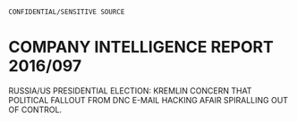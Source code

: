 ```
CONFIDENTIAL/SENSITIVE SOURCE
```

# COMPANY INTELLIGENCE REPORT 2016/097

RUSSIA/US PRESIDENTIAL ELECTION: KREMLIN CONCERN THAT POLITICAL FALLOUT FROM DNC E-MAIL HACKING AFAIR SPIRALLING OUT OF CONTROL.

